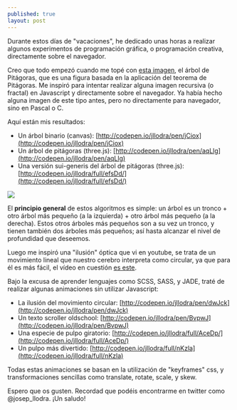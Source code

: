 ```yaml
---
published: true
layout: post
---
```


Durante estos días de "vacaciones", he dedicado unas horas a realizar algunos experimentos de programación gráfica, o programación creativa, directamente sobre el navegador.

Creo que todo empezó cuando me topé con [esta imagen](http://upload.wikimedia.org/wikipedia/commons/thumb/8/88/Pythagoras_tree_1_1_13_Summer.svg/1280px-Pythagoras_tree_1_1_13_Summer.svg.png), el árbol de Pitágoras, que es una figura basada en la aplicación del teorema de Pitágoras. Me inspiró para intentar realizar alguna imagen recursiva (o fractal) en Javascript y directamente sobre el navegador. Ya había hecho alguna imagen de este tipo antes, pero no directamente para navegador, sino en Pascal o C.

Aquí están mis resultados:

- Un árbol binario (canvas): [http://codepen.io/jllodra/pen/jCiox](http://codepen.io/jllodra/pen/jCiox)
- Un árbol de pitágoras (three.js): [http://codepen.io/jllodra/pen/aqLlg](http://codepen.io/jllodra/pen/aqLlg)
- Una versión sui-generis del árbol de pitágoras (three.js): [http://codepen.io/jllodra/full/efsDd/](http://codepen.io/jllodra/full/efsDd/)

![](https://dl.dropboxusercontent.com/u/11570580/Images-blog/1-pythagoras.png)

El **principio general** de estos algoritmos es simple: un árbol es un tronco + otro árbol más pequeño (a la izquierda) + otro árbol más pequeño (a la derecha). Estos otros árboles más pequeños son a su vez un tronco, y tienen también dos árboles más pequeños; así hasta alcanzar el nivel de profundidad que deseemos.

Luego me inspiró una "ilusión" óptica que vi en youtube, se trata de un movimiento lineal que nuestro cerebro interpreta como circular, ya que para él es más fácil, el vídeo en cuestión [es este](https://www.youtube.com/watch?v=pNe6fsaCVtI).

Bajo la excusa de aprender lenguajes como SCSS, SASS, y JADE, traté de realizar algunas animaciones sin utilizar Javascript:

- La ilusión del movimiento circular: [http://codepen.io/jllodra/pen/dwJck](http://codepen.io/jllodra/pen/dwJck)
- Un texto scroller oldschool: [http://codepen.io/jllodra/pen/BvpwJ](http://codepen.io/jllodra/pen/BvpwJ)
- Una especie de pulpo giratorio: [http://codepen.io/jllodra/full/AceDp/](http://codepen.io/jllodra/full/AceDp/)
- Un pulpo más divertido: [http://codepen.io/jllodra/full/nKzla](http://codepen.io/jllodra/full/nKzla)

Todas estas animaciones se basan en la utilización de "keyframes" css, y transformaciones sencillas como translate, rotate, scale, y skew.

Espero que os gusten. Recordad que podéis encontrarme en twitter como @josep_llodra.
¡Un saludo!
